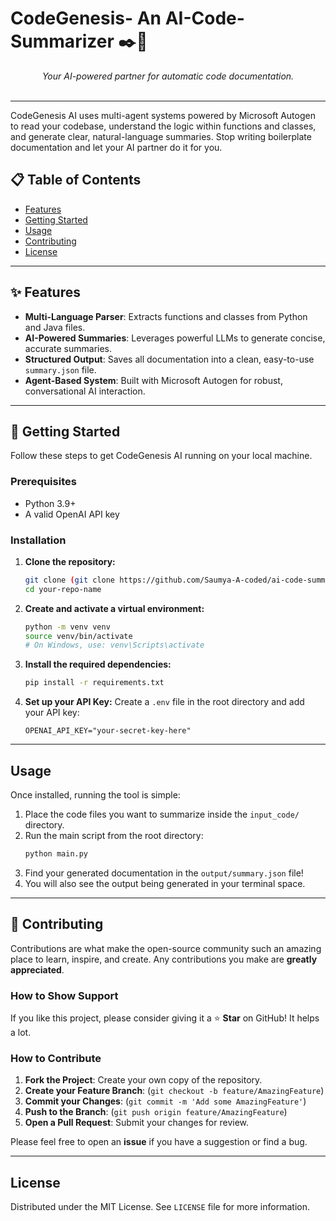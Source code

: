 # CodeGenesis- An AI-Code-Summarizer ✒️🤖


<p align="center">
  <em>Your AI-powered partner for automatic code documentation.</em>
  <br/><br/>
  
</p>

---

CodeGenesis AI uses multi-agent systems powered by Microsoft Autogen to read your codebase, understand the logic within functions and classes, and generate clear, natural-language summaries. Stop writing boilerplate documentation and let your AI partner do it for you.

## 📋 Table of Contents

- [ Features](#-features)
- [ Getting Started](#-getting-started)
- [ Usage](#-usage)
- [ Contributing](#-contributing)
- [ License](#-license)

---

## ✨ Features

-   **Multi-Language Parser**: Extracts functions and classes from Python and Java files.
-   **AI-Powered Summaries**: Leverages powerful LLMs to generate concise, accurate summaries.
-   **Structured Output**: Saves all documentation into a clean, easy-to-use `summary.json` file.
-   **Agent-Based System**: Built with Microsoft Autogen for robust, conversational AI interaction.

---

## 🚀 Getting Started

Follow these steps to get CodeGenesis AI running on your local machine.

### Prerequisites

-   Python 3.9+
-   A valid OpenAI API key

### Installation

1.  **Clone the repository:**
    ```bash
    git clone (git clone https://github.com/Saumya-A-coded/ai-code-summarizer.git)
    cd your-repo-name
    ```
2.  **Create and activate a virtual environment:**
    ```bash
    python -m venv venv
    source venv/bin/activate
    # On Windows, use: venv\Scripts\activate
    ```
3.  **Install the required dependencies:**
    ```bash
    pip install -r requirements.txt
    ```
4.  **Set up your API Key:**
    Create a `.env` file in the root directory and add your API key:
    ```
    OPENAI_API_KEY="your-secret-key-here"
    ```

---

## Usage

Once installed, running the tool is simple:

1.  Place the code files you want to summarize inside the `input_code/` directory.
2.  Run the main script from the root directory:
    ```bash
    python main.py
    ```
3.  Find your generated documentation in the `output/summary.json` file!
4.  You will also see the output being generated in your terminal space.

---

## 🤝 Contributing

Contributions are what make the open-source community such an amazing place to learn, inspire, and create. Any contributions you make are **greatly appreciated**.

### How to Show Support
If you like this project, please consider giving it a ⭐ **Star** on GitHub! It helps a lot.

### How to Contribute
1.  **Fork the Project**: Create your own copy of the repository.
2.  **Create your Feature Branch**: (`git checkout -b feature/AmazingFeature`)
3.  **Commit your Changes**: (`git commit -m 'Add some AmazingFeature'`)
4.  **Push to the Branch**: (`git push origin feature/AmazingFeature`)
5.  **Open a Pull Request**: Submit your changes for review.

Please feel free to open an **issue** if you have a suggestion or find a bug.

---

## License

Distributed under the MIT License. See `LICENSE` file for more information.
